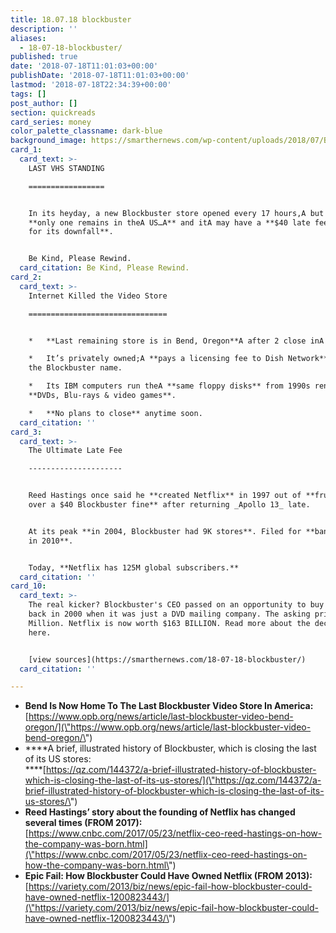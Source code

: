 ```yaml
---
title: 18.07.18 blockbuster
description: ''
aliases:
  - 18-07-18-blockbuster/
published: true
date: '2018-07-18T11:01:03+00:00'
publishDate: '2018-07-18T11:01:03+00:00'
lastmod: '2018-07-18T22:34:39+00:00'
tags: []
post_author: []
section: quickreads
card_series: money
color_palette_classname: dark-blue
background_image: https://smarthernews.com/wp-content/uploads/2018/07/BlockbusterHwy7McCowan.jpg
card_1:
  card_text: >-
    LAST VHS STANDING

    =================


    In its heyday, a new Blockbuster store opened every 17 hours,A but now
    **only one remains in theA US…A** and itA may have a **$40 late fee to blame
    for its downfall**.


    Be Kind, Please Rewind.
  card_citation: Be Kind, Please Rewind.
card_2:
  card_text: >-
    Internet Killed the Video Store

    ===============================


    *   **Last remaining store is in Bend, Oregon**A after 2 close inA Alaska.

    *   It’s privately owned;A **pays a licensing fee to Dish Network** to use
    the Blockbuster name.

    *   Its IBM computers run theA **same floppy disks** from 1990s renting
    **DVDs, Blu-rays & video games**.

    *   **No plans to close** anytime soon.
  card_citation: ''
card_3:
  card_text: >-
    The Ultimate Late Fee

    ---------------------


    Reed Hastings once said he **created Netflix** in 1997 out of **frustration
    over a $40 Blockbuster fine** after returning _Apollo 13_ late.


    At its peak **in 2004, Blockbuster had 9K stores**. Filed for **bankruptcy
    in 2010**.


    Today, **Netflix has 125M global subscribers.**
  card_citation: ''
card_10:
  card_text: >-
    The real kicker? Blockbuster's CEO passed on an opportunity to buy Netflix
    back in 2000 when it was just a DVD mailing company. The asking price? $50
    Million. Netflix is now worth $163 BILLION. Read more about the decision
    here.


    [view sources](https://smarthernews.com/18-07-18-blockbuster/)
  card_citation: ''

---
```

*   **Bend Is Now Home To The Last Blockbuster Video Store In America:**  
    [https://www.opb.org/news/article/last-blockbuster-video-bend-oregon/](\"https://www.opb.org/news/article/last-blockbuster-video-bend-oregon/\")
*   ****A brief, illustrated history of Blockbuster, which is closing the last of its US stores:  
    ****[https://qz.com/144372/a-brief-illustrated-history-of-blockbuster-which-is-closing-the-last-of-its-us-stores/](\"https://qz.com/144372/a-brief-illustrated-history-of-blockbuster-which-is-closing-the-last-of-its-us-stores/\")
*   **Reed Hastings’ story about the founding of Netflix has changed several times (FROM 2017):**  
    [https://www.cnbc.com/2017/05/23/netflix-ceo-reed-hastings-on-how-the-company-was-born.html](\"https://www.cnbc.com/2017/05/23/netflix-ceo-reed-hastings-on-how-the-company-was-born.html\")
*   **Epic Fail: How Blockbuster Could Have Owned Netflix (FROM 2013):**  
    [https://variety.com/2013/biz/news/epic-fail-how-blockbuster-could-have-owned-netflix-1200823443/](\"https://variety.com/2013/biz/news/epic-fail-how-blockbuster-could-have-owned-netflix-1200823443/\")